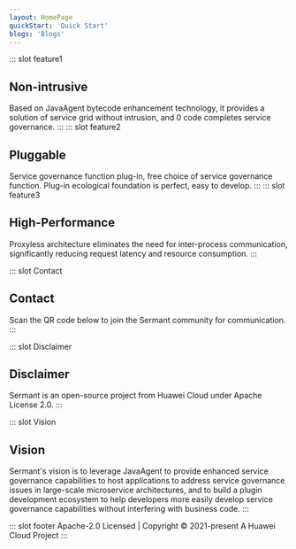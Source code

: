 ```yaml
---
layout: HomePage
quickStart: 'Quick Start'
blogs: 'Blogs'
---
```

::: slot feature1
## Non-intrusive
Based on JavaAgent bytecode enhancement technology, it provides a solution of service grid without intrusion, and 0 code completes service governance.
:::
::: slot feature2
## Pluggable
Service governance function plug-in, free choice of service governance function. Plug-in ecological foundation is perfect, easy to develop.
::: 
::: slot feature3
## High-Performance
Proxyless architecture eliminates the need for inter-process communication, significantly reducing request latency and resource consumption.
:::

::: slot Contact
## Contact
Scan the QR code below to join the Sermant community for communication.
:::

::: slot Disclaimer
## Disclaimer
Sermant is an open-source project from Huawei Cloud under Apache License 2.0.
:::

::: slot Vision
## Vision
Sermant's vision is to leverage JavaAgent to provide enhanced service governance capabilities to host applications to address service governance issues in large-scale microservice architectures, and to build a plugin development ecosystem to help developers more easily develop service governance capabilities without interfering with business code.
:::

::: slot footer
Apache-2.0 Licensed | Copyright © 2021-present A Huawei Cloud Project
:::

